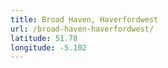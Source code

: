 ```yaml
---
title: Broad Haven, Haverfordwest
url: /broad-haven-haverfordwest/
latitude: 51.78
longitude: -5.102
---
```


